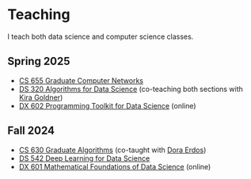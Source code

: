 # Teaching

I teach both data science and computer science classes.

## Spring 2025

* [CS 655 Graduate Computer Networks](https://piazza.com/bu/spring2025/cs655)
* [DS 320 Algorithms for Data Science](https://www.kiragoldner.com/teaching/DS320/index.html) (co-teaching both sections with [Kira Goldner](https://www.kiragoldner.com))
* [DX 602 Programming Toolkit for Data Science](https://learn.bu.edu/ultra/courses/_167387_1/outline) (online)

## Fall 2024

* [CS 630 Graduate Algorithms](https://piazza.com/bu/fall2024/cs630) (co-taught with [Dora Erdos](https://cs-people.bu.edu/edori/))
* [DS 542 Deep Learning for Data Science](https://dl4ds.github.io/fa2024)
* [DX 601 Mathematical Foundations of Data Science](https://learn.bu.edu/ultra/courses/_144090_1/outline) (online)
